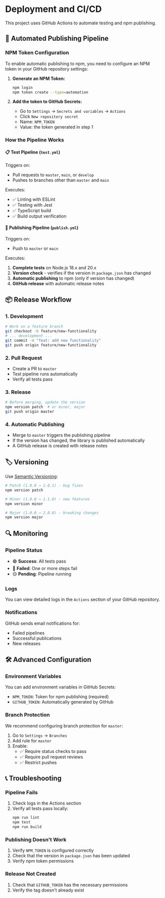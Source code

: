 # Deployment and CI/CD

This project uses GitHub Actions to automate testing and npm publishing.

## 🚀 Automated Publishing Pipeline

### NPM Token Configuration

To enable automatic publishing to npm, you need to configure an NPM token in your GitHub repository settings:

1. **Generate an NPM Token:**
   ```bash
   npm login
   npm token create --type=automation
   ```

2. **Add the token to GitHub Secrets:**
   - Go to `Settings` → `Secrets and variables` → `Actions`
   - Click `New repository secret`
   - Name: `NPM_TOKEN`
   - Value: the token generated in step 1

### How the Pipeline Works

#### 📋 Test Pipeline (`test.yml`)
Triggers on:
- Pull requests to `master`, `main`, or `develop`
- Pushes to branches other than `master` and `main`

Executes:
- ✅ Linting with ESLint
- ✅ Testing with Jest
- ✅ TypeScript build
- ✅ Build output verification

#### 🚀 Publishing Pipeline (`publish.yml`)
Triggers on:
- Push to `master` or `main`

Executes:
1. **Complete tests** on Node.js 18.x and 20.x
2. **Version check** - verifies if the version in `package.json` has changed
3. **Automatic publishing** to npm (only if version has changed)
4. **GitHub release** with automatic release notes

## 📦 Release Workflow

### 1. Development
```bash
# Work on a feature branch
git checkout -b feature/new-functionality
# ... development ...
git commit -m "feat: add new functionality"
git push origin feature/new-functionality
```

### 2. Pull Request
- Create a PR to `master`
- Test pipeline runs automatically
- Verify all tests pass

### 3. Release
```bash
# Before merging, update the version
npm version patch  # or minor, major
git push origin master
```

### 4. Automatic Publishing
- Merge to `master` triggers the publishing pipeline
- If the version has changed, the library is published automatically
- A GitHub release is created with release notes

## 🏷️ Versioning

Use [Semantic Versioning](https://semver.org/):

```bash
# Patch (1.0.0 → 1.0.1) - bug fixes
npm version patch

# Minor (1.0.0 → 1.1.0) - new features
npm version minor

# Major (1.0.0 → 2.0.0) - breaking changes
npm version major
```

## 🔍 Monitoring

### Pipeline Status
- 🟢 **Success**: All tests pass
- 🔴 **Failed**: One or more steps fail
- 🟡 **Pending**: Pipeline running

### Logs
You can view detailed logs in the `Actions` section of your GitHub repository.

### Notifications
GitHub sends email notifications for:
- Failed pipelines
- Successful publications
- New releases

## 🛠️ Advanced Configuration

### Environment Variables
You can add environment variables in GitHub Secrets:

- `NPM_TOKEN`: Token for npm publishing (required)
- `GITHUB_TOKEN`: Automatically generated by GitHub

### Branch Protection
We recommend configuring branch protection for `master`:

1. Go to `Settings` → `Branches`
2. Add rule for `master`
3. Enable:
   - ✅ Require status checks to pass
   - ✅ Require pull request reviews
   - ✅ Restrict pushes

## 📞 Troubleshooting

### Pipeline Fails
1. Check logs in the Actions section
2. Verify all tests pass locally:
   ```bash
   npm run lint
   npm test
   npm run build
   ```

### Publishing Doesn't Work
1. Verify `NPM_TOKEN` is configured correctly
2. Check that the version in `package.json` has been updated
3. Verify npm token permissions

### Release Not Created
1. Check that `GITHUB_TOKEN` has the necessary permissions
2. Verify the tag doesn't already exist 